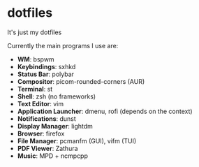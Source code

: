 # dotfiles

It's just my dotfiles

Currently the main programs I use are:

- **WM**: bspwm
- **Keybindings**: sxhkd
- **Status Bar**: polybar
- **Compositor**: picom-rounded-corners (AUR)
- **Terminal**: st
- **Shell**: zsh (no frameworks)
- **Text Editor**: vim
- **Application Launcher**: dmenu, rofi (depends on the context)
- **Notifications**: dunst
- **Display Manager**: lightdm
- **Browser**: firefox
- **File Manager**: pcmanfm (GUI), vifm (TUI)
- **PDF Viewer**: Zathura
- **Music**: MPD + ncmpcpp
